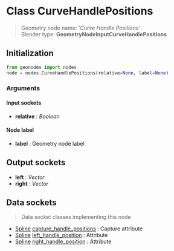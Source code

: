 
# Class CurveHandlePositions

> Geometry node name: _'Curve Handle Positions'_<br>Blender type:  **GeometryNodeInputCurveHandlePositions**

## Initialization


```python
from geonodes import nodes
node = nodes.CurveHandlePositions(relative=None, label=None)
```


### Arguments


#### Input sockets



- **relative** : _Boolean_



#### Node label



- **label** : Geometry node label



## Output sockets



- **left** : _Vector_
- **right** : _Vector_



## Data sockets

> Data socket classes implementing this node


- [Spline](../sockets/Spline.md) [capture_handle_positions](../sockets/Spline.md#capture_handle_positions) : Capture attribute
- [Spline](../sockets/Spline.md) [left_handle_position](../sockets/Spline.md#left_handle_position) : Attribute
- [Spline](../sockets/Spline.md) [right_handle_position](../sockets/Spline.md#right_handle_position) : Attribute


